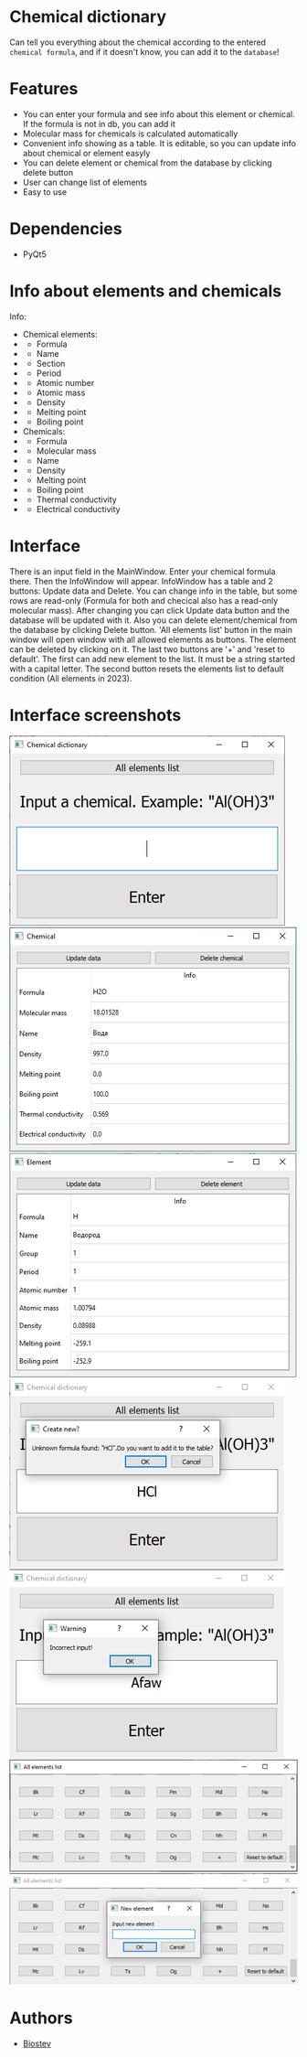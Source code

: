 # Chemical dictionary
Can tell you everything about the chemical according to the entered `chemical formula`, and if it doesn't know, you can add it to the `database`!

# Features
- You can enter your formula and see info about this element or chemical. If the formula is not in db, you can add it
- Molecular mass for chemicals is calculated automatically
- Сonvenient info showing as a table. It is editable, so you can update info about chemical or element easyly
- You can delete element or chemical from the database by clicking delete button
- User can change list of elements
- Easy to use

# Dependencies
- PyQt5

# Info about elements and chemicals
Info:
- Chemical elements:
- - Formula
- - Name
- - Section
- - Period
- - Atomic number
- - Atomic mass
- - Density
- - Melting point
- - Boiling point
- Chemicals:
- - Formula
- - Molecular mass
- - Name
- - Density
- - Melting point
- - Boiling point
- - Thermal conductivity
- - Electrical conductivity

# Interface
There is an input field in the MainWindow. Enter your chemical formula there. Then the InfoWindow will appear.
InfoWindow has a table and 2 buttons: Update data and Delete. You can change info in the table, but some rows are read-only (Formula for both and checical also has a read-only molecular mass). After changing you can click Update data button and the database will be updated with it. Also you can delete element/chemical from the database by clicking Delete button.
'All elements list' button in the main window will open window with all allowed elements as buttons. The element can be deleted by clicking on it. The last two buttons are '+' and 'reset to default'. The first can add new element to the list. It must be a string started with a capital letter. The second button resets the elements list to default condition (All elements in 2023).

# Interface screenshots
![MainWindow](https://github.com/Biostev/Project1/blob/main/Interface/MainWindow.png)
![InfoWindowForChemicals](https://github.com/Biostev/Project1/blob/main/Interface/InfoWindowForChemicals.png)
![InfoWindowForElements](https://github.com/Biostev/Project1/blob/main/Interface/InfoWindowForElements.png)
![UnknownFormula](https://github.com/Biostev/Project1/blob/main/Interface/UnknownFormula.png)
![IncorrectInput](https://github.com/Biostev/Project1/blob/main/Interface/IncorrectInput.png)
![AllElementsList](https://github.com/Biostev/Project1/blob/main/Interface/AllElementsList.png)
![AddNewElement](https://github.com/Biostev/Project1/blob/main/Interface/AddNewElement.png)

# Authors
- [Biostev](https://github.com/Biostev)
